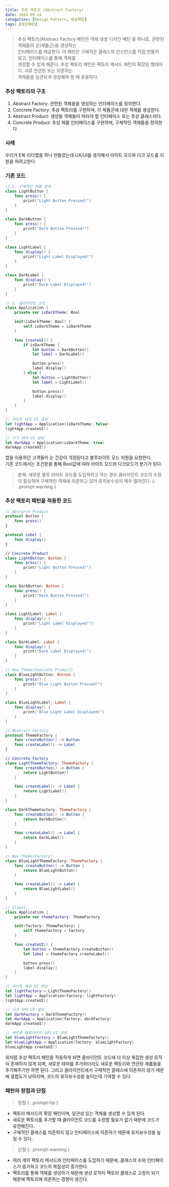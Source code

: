 ```yaml
---
title: 추상 팩토리 (Abstract Factory) 
date: 2024-09-14 
categories: [Design Pattern, 생성패턴]
tags: [생성패턴]
---
```

> 추상 팩토리(Abstract Factory 패턴은 객체 생성 디자인 패턴 중 하나로, 관련된 객체들의 군(제품군)을 생성하는   
인터페이스를 제공한다. 이 패턴은 구체적은 클래스의 인스턴스를 직접 만들지 않고, 인터페이스를 통해 객체를  
생성할 수 있게 해준다. 추상 팩토리 패턴은 팩토리 메서드 패턴의 확장된 형태이다. 서로 연관된 또는 의존하는  
객체들을 일관되게 생성해야 할 때 유용하다.  
  
### 추상 팩토리의 구조 
1. Abstract Factory: 관련된 객체들을 생성하는 인터페이스를 정의한다.
2. Concrete Factory: 추상 팩토리를 구현하며, 각 제품군에 대한 객체를 생성한다.
3. Abstract Product: 생성될 객체들이 따라야 할 인터페이스 또는 추상 클래스이다.
4. Concrete Product: 추상 제품 인터페이스를 구현하며, 구체적인 객체들을 정의한다.

### 사례 
우리가 E북 리더앱을 하나 만들었는데 UX/UI를 생각해서 라이트 모드와 다크 모드를 지원을 하려고한다.  

### 기존 코드
```swift
// 1. 구체적인 제품 정의
class LightButton {
    func press() {
        print("Light Button Pressed!")
    }
}

class DarkButton {
    func press() {
        print("Dark Button Pressed!")
    }
}

class LightLabel {
    func display() {
        print("Light Label Displayed!")
    }
}

class DarkLabel {
    func display() {
        print("Dark Label Displayed!")
    }
}

// 2. 클라이언트 코드
class Application {
    private var isDarkTheme: Bool

    init(isDarkTheme: Bool) {
        self.isDarkTheme = isDarkTheme
    }

    func createUI() {
        if isDarkTheme {
            let button = DarkButton()
            let label = DarkLabel()

            button.press()
            label.display()
        } else {
            let button = LightButton()
            let label = LightLabel()

            button.press()
            label.display()
        }
    }
}

// 라이트 테마 UI 생성
let lightApp = Application(isDarkTheme: false)
lightApp.createUI()

// 다크 테마 UI 생성
let darkApp = Application(isDarkTheme: true)
darkApp.createUI()
```

앱을 이용하던 고객들이 눈 건강이 걱정된다고 블루라이트 모드 지원을 요청한다.  
기존 코드에서는 조건문을 통해 Bool값에 따라 라이트 모드와 다크모드가 분기가 된다.  
  
> 문제: 새로운 블루 라이트 모드를 도입하려고 하는 경우 클라이언트 코드의 수정이 필요하며 구체적인 객체에 의존하고 있어 유지보수성이 매우 떨어진다.
{: .prompt-warning }  

### 추상 팩토리 패턴을 적용한 코드
```swift
// Abstarct Product
protocol Button {
    func press()
}

protocol Label {
    func display()
}

// Concrete Product
class LightButton: Button {
    func press() {
        print("Light Button Pressed!")
    }
}

class DarkButton: Button {
    func press() {
        print("Dark Button Pressed!")
    }
}

class LightLabel: Label {
    func display() {
        print("Light Label Displayed!")
    }
}

class DarkLabel: Label {
    func display() {
        print("Dark Label Displayed!")
    }
}

// New Theme(Concrete Product)
class BlueLightButton: Button {
    func press() {
        print("Blue Light Button Pressed!")
    }
}

class BlueLightLabel: Label {
    func display() {
        print("Blue Light Label Displayed!")
    }
}

// Abstract Factory
protocol ThemeFactory {
    func createButton() -> Button
    func createLabel() -> Label
}

// Concrete Factory
class LightThemeFactory: ThemeFactory {
    func createButton() -> Button {
        return LightButton()
    }

    func createLabel() -> Label {
        return LightLabel()
    }
}

class DarkThemeFactory: ThemeFactory {
    func createButton() -> Button {
        return DarkButton()
    }

    func createLabel() -> Label {
        return DarkLabel()
    }
}

// New Theme(Factory)
class BlueLightThemeFactory: ThemeFactory {
    func createButton() -> Button {
        return BlueLightButton()
    }

    func createLabel() -> Label {
        return BlueLightLabel()
    }
}

// Client
class Application {
    private var themeFactory: ThemeFactory

    init(factory: ThemeFactory) {
        self.themeFactory = factory
    }

    func createUI() {
        let button = themeFactory.createButton()
        let label = themeFactory.createLabel()

        button.press()
        label.display()
    }
}

// 라이트 테마 UI 생성
let lightFactory = LightThemeFactory()
let lightApp = Application(factory: lightFactory)
lightApp.createUI()

// 다크 테마 UI 생성
let darkFactory = DarkThemeFactory()
let darkApp = Application(factory: darkFactory)
darkApp.createUI()

// 새로운 블루라이트 테마 UI 생성
let blueLightFactory = BlueLightThemeFactory()
let blueLightApp = Application(factory: blueLightFactory)
blueLightApp.createUI()
```
  
위처럼 추상 팩토리 패턴을 적용하게 되면 클라이언트 코드에 더 이상 복잡한 생성 로직이 존재하지 않게 되며, 새로운 테마를 추가하더라도 새로운 팩토리와 연관된 제품들을 추가해주기만 하면 된다. 그리고 클라이언트에서 구체적인 클래스에 의존하지 않기 때문에 결합도가 낮아지며, 코드의 유지보수성을 높이는데 기여할 수 있다.  

### 패턴의 장점과 단점
>장점
{: .prompt-tip }
- 팩토리 메서드의 확장 패턴이며, 일관성 있는 객체를 생성할 수 있게 된다.
- 새로운 팩토리를 추가할 때 클라이언트 코드를 수정할 필요가 없기 때문에 코드가 유연해진다.
- 구체적인 클래스를 의존하지 않고 인터페이스에 의존하기 때문에 유지보수성을 높일 수 있다.  


>단점
{: .prompt-warning }
- 여러 개의 팩토리 메서드와 인터페이스를 도입하기 때문에, 클래스의 수와 인터페이스가 증가하고 코드의 복잡성이
증가한다.
- 팩토리를 통해 객체를 생성하기 때문에 생성 로직이 팩토리 클래스로 고정이 되기 때문에 팩토리에 의존하는 경향이 생긴다.
